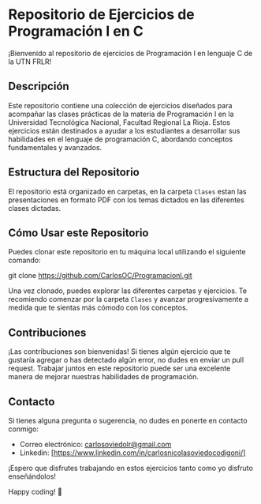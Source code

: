 # Repositorio de Ejercicios de Programación I en C

¡Bienvenido al repositorio de ejercicios de Programación I en lenguaje C de la UTN FRLR!

## Descripción

Este repositorio contiene una colección de ejercicios diseñados para acompañar las clases prácticas de la materia de Programación I en la Universidad Tecnológica Nacional, Facultad Regional La Rioja. Estos ejercicios están destinados a ayudar a los estudiantes a desarrollar sus habilidades en el lenguaje de programación C, abordando conceptos fundamentales y avanzados.

## Estructura del Repositorio

El repositorio está organizado en carpetas, en la carpeta `Clases` estan las presentaciones en formato PDF con los temas dictados en las diferentes clases dictadas.

## Cómo Usar este Repositorio

Puedes clonar este repositorio en tu máquina local utilizando el siguiente comando:

git clone https://github.com/CarlosOC/ProgramacionI.git

Una vez clonado, puedes explorar las diferentes carpetas y ejercicios. Te recomiendo comenzar por la carpeta `Clases` y avanzar progresivamente a medida que te sientas más cómodo con los conceptos.

## Contribuciones

¡Las contribuciones son bienvenidas! Si tienes algún ejercicio que te gustaría agregar o has detectado algún error, no dudes en enviar un pull request. Trabajar juntos en este repositorio puede ser una excelente manera de mejorar nuestras habilidades de programación.

## Contacto

Si tienes alguna pregunta o sugerencia, no dudes en ponerte en contacto conmigo:

- Correo electrónico: carlosoviedolr@gmail.com
- Linkedin: [https://www.linkedin.com/in/carlosnicolasoviedocodigoni/]

¡Espero que disfrutes trabajando en estos ejercicios tanto como yo disfruto enseñándolos!

Happy coding! 🚀
